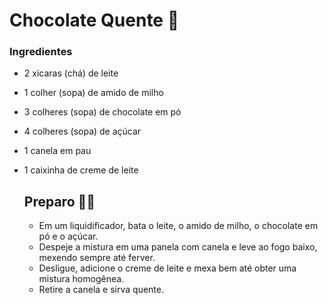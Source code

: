 # Chocolate Quente :chocolate_bar:

### Ingredientes

- 2 xicaras (chá) de leite

- 1 colher (sopa) de amido de milho

- 3 colheres (sopa) de chocolate em pó

- 4 colheres (sopa) de açúcar

- 1 canela em pau

- 1 caixinha de creme de leite

  ## Preparo :woman_cook:

  

  - Em um liquidificador, bata o leite, o amido de milho, o chocolate em pó e o açúcar.
  - Despeje a mistura em uma panela com canela e leve ao fogo baixo, mexendo sempre até ferver.
  - Desligue, adicione o creme de leite e mexa bem até obter uma mistura homogênea.
  - Retire a canela e sirva quente.


